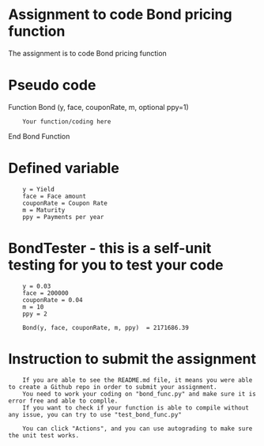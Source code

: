 # Assignment to code Bond pricing function
The assignment is to code Bond pricing function

# Pseudo code
Function Bond (y, face, couponRate, m, optional ppy=1)

        Your function/coding here
  
End Bond Function


# Defined variable
        y = Yield
        face = Face amount
        couponRate = Coupon Rate
        m = Maturity
        ppy = Payments per year


# BondTester - this is a self-unit testing for you to test your code

        y = 0.03
        face = 200000
        couponRate = 0.04
        m = 10
        ppy = 2
        
        Bond(y, face, couponRate, m, ppy)  = 2171686.39
        
 # Instruction to submit the assignment
        
        If you are able to see the README.md file, it means you were able to create a Github repo in order to submit your assignment.
        You need to work your coding on "bond_func.py" and make sure it is error free and able to complle.
        If you want to check if your function is able to compile without any issue, you can try to use "test_bond_func.py"
        
        You can click "Actions", and you can use autograding to make sure the unit test works.
        
   
        
 
        
